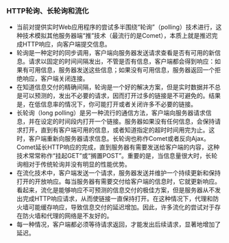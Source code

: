### HTTP轮询、长轮询和流化
- 当前对提供实时Web应用程序的尝试多半围绕“轮询”（polling）技术进行，这种技术模拟其他服务器端“推”技术（最流行的是Comet），本质上就是推迟完成HTTP响应，向客户端提交信息。
- 轮询是一种定时的同步调用，客户端向服务器发送请求查看是否有可用的新信息。请求以固定的时间间隔发出，不管是否有信息，客户端都会得到响应：如果有可用信息，服务器发送这些信息；如果没有可用信息，服务器返回一个拒绝响应，客户端关闭连接。
- 在知道信息交付的精确间隔，轮询是一个好的解决方案，但是实时数据并不总是可以预测的，发出不必要的请求，因而打开过多的链接是不可避免的。结果是，在低信息率的情况下，你可能打开或者关闭许多不必要的链接。
- 长轮询（long polling）是另一种流行的通信方法，客户端向服务器请求信息，并在设定的时间段内打开一个链接。服务器如果没有任何信息，会保持请求打开，直到有客户端可用的信息，或者知道指定的超时时间用完为止。这时，客户端重新向服务器请求信息。长轮询也称作Comet或者反向Ajax。Comet延长HTTP响应的完成，直到服务器有需要发送给客户端的内容，这种技术常常称作“挂起GET”或“搁置POST”。重要的是，当信息量很大时，长轮询相对于传统轮询并没有明显的性能优势。
- 在流化技术中，客户端发送一个请求，服务器发送并维护一个持续更新和保持打开的开放响应。每当服务器有需要交付给客户端的信息时，它就更新响应。看起来，流化是能够响应不可预测的信息交付的极佳方案，但是服务器从不发出完成HTTP响应请求，从而使链接一直保持打开。在这种情况下，代理和防火墙可能缓存响应，导致信息交付的延迟增加。因此，许多流化的尝试对于存在防火墙和代理的网络是不友好的。
- 每一种情况，客户端都必须等待请求返回，才能发出后续请求，显著地增加了延迟。